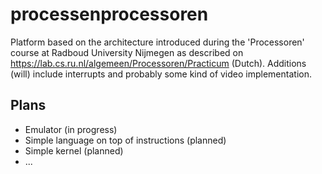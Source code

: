 processenprocessoren
====================
Platform based on the architecture introduced during the 'Processoren' course at Radboud University Nijmegen as described on https://lab.cs.ru.nl/algemeen/Processoren/Practicum (Dutch). Additions (will) include interrupts and probably some kind of video implementation.

Plans
-----
* Emulator (in progress)
* Simple language on top of instructions (planned)
* Simple kernel (planned)
* ...